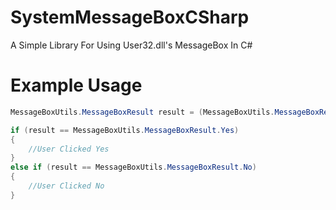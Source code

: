 # SystemMessageBoxCSharp
A Simple Library For Using User32.dll's MessageBox In C#
# Example Usage
```csharp
MessageBoxUtils.MessageBoxResult result = (MessageBoxUtils.MessageBoxResult)MessageBoxUtils.MessageBox(IntPtr.Zero, "Main Text", "Title", (int)MessageBoxUtils.MessageBoxButtons.MB_YESNO | (int)MessageBoxUtils.MessageBoxIcon.MB_ICONQUESTION | (int)MessageBoxUtils.MessageBoxDefaultButton.FirstButton | (int)MessageBoxUtils.MessageBoxDisplaySettings.SetForeground | (int)MessageBoxUtils.MessageBoxDisplaySettings.TopMost);

if (result == MessageBoxUtils.MessageBoxResult.Yes)
{
    //User Clicked Yes
}
else if (result == MessageBoxUtils.MessageBoxResult.No)
{
    //User Clicked No
}
